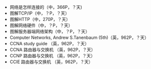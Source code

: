 * 网络是怎样连接的（中，366P，？天)
* 图解TCP/IP（中，？P，？天）
* 图解HTTP（中，270P，？天）
* 图解网络硬件（中，？P，？天）
* 图解服务器端网络架构（中，？P，？天）
* Computer Networks, Andrew S.Tanenbaum (5th)（英，962P，？天）
* CCNA study guide   （英，962P，？天）
* CCNA 路由器与交换机 （英，962P，？天）
* CCNP 路由器与交换机 （英，962P，？天）
* CCIE 路由器与交换机 （英，962P，？天）
